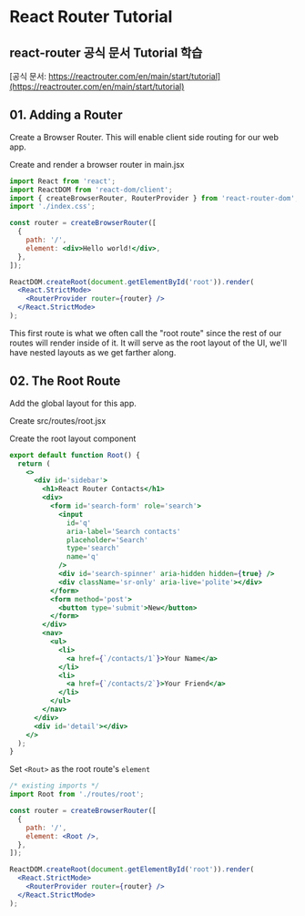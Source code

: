 # React Router Tutorial

## react-router 공식 문서 Tutorial 학습

[공식 문서: https://reactrouter.com/en/main/start/tutorial](https://reactrouter.com/en/main/start/tutorial)

## 01. Adding a Router

Create a Browser Router. This will enable client side routing for our web app.

Create and render a browser router in main.jsx

```jsx
import React from 'react';
import ReactDOM from 'react-dom/client';
import { createBrowserRouter, RouterProvider } from 'react-router-dom';
import './index.css';

const router = createBrowserRouter([
  {
    path: '/',
    element: <div>Hello world!</div>,
  },
]);

ReactDOM.createRoot(document.getElementById('root')).render(
  <React.StrictMode>
    <RouterProvider router={router} />
  </React.StrictMode>
);
```

This first route is what we often call the "root route" since the rest of our routes will render inside of it. It will serve as the root layout of the UI, we'll have nested layouts as we get farther along.

## 02. The Root Route

Add the global layout for this app.

Create src/routes/root.jsx

Create the root layout component

```jsx
export default function Root() {
  return (
    <>
      <div id='sidebar'>
        <h1>React Router Contacts</h1>
        <div>
          <form id='search-form' role='search'>
            <input
              id='q'
              aria-label='Search contacts'
              placeholder='Search'
              type='search'
              name='q'
            />
            <div id='search-spinner' aria-hidden hidden={true} />
            <div className='sr-only' aria-live='polite'></div>
          </form>
          <form method='post'>
            <button type='submit'>New</button>
          </form>
        </div>
        <nav>
          <ul>
            <li>
              <a href={`/contacts/1`}>Your Name</a>
            </li>
            <li>
              <a href={`/contacts/2`}>Your Friend</a>
            </li>
          </ul>
        </nav>
      </div>
      <div id='detail'></div>
    </>
  );
}
```

Set `<Rout>` as the root route's `element`

```jsx
/* existing imports */
import Root from './routes/root';

const router = createBrowserRouter([
  {
    path: '/',
    element: <Root />,
  },
]);

ReactDOM.createRoot(document.getElementById('root')).render(
  <React.StrictMode>
    <RouterProvider router={router} />
  </React.StrictMode>
);
```
